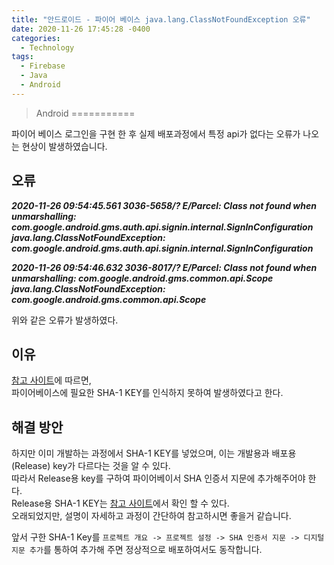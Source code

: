 ```yaml
---
title: "안드로이드 - 파이어 베이스 java.lang.ClassNotFoundException 오류"
date: 2020-11-26 17:45:28 -0400
categories: 
  - Technology
tags:
  - Firebase
  - Java
  - Android
---
```


> Android
===========

파이어 베이스 로그인을 구현 한 후 실제 배포과정에서 특정 api가 없다는 오류가 나오는 현상이 발생하였습니다.

## 오류


***2020-11-26 09:54:45.561 3036-5658/? E/Parcel: Class not found when unmarshalling: com.google.android.gms.auth.api.signin.internal.SignInConfiguration***   
    ***java.lang.ClassNotFoundException: com.google.android.gms.auth.api.signin.internal.SignInConfiguration***   

***2020-11-26 09:54:46.632 3036-8017/? E/Parcel: Class not found when unmarshalling: com.google.android.gms.common.api.Scope***   
    ***java.lang.ClassNotFoundException: com.google.android.gms.common.api.Scope***


위와 같은 오류가 발생하였다.

## 이유 

[참고 사이트](https://stackoverflow.com/questions/36309169/classnotfoundexception-for-signinconfiguration-when-signing-in-with-google)에 따르면,  
파이어베이스에 필요한 SHA-1 KEY를 인식하지 못하여 발생하였다고 한다.

## 해결 방안 

하지만 이미 개발하는 과정에서 SHA-1 KEY를 넣었으며, 이는 개발용과 배포용(Release) key가 다르다는 것을 알 수 있다.   
따라서 Release용 key를 구하여 파이어베이서 SHA 인증서 지문에 추가해주어야 한다.   
Release용 SHA-1 KEY는 [참고 사이트](https://m.blog.naver.com/PostView.nhn?blogId=jungeun85623&logNo=220607717078&proxyReferer=https:%2F%2Fwww.google.com%2F)에서 확인 할 수 있다.  
오래되었지만, 설명이 자세하고 과정이 간단하여 참고하시면 좋을거 같습니다.  

앞서 구한 SHA-1 Key를 `프로젝트 개요 -> 프로젝트 설정 -> SHA 인증서 지문 -> 디지털 지문 추가`를 통하여 추가해 주면 정상적으로 배포하여서도 동작합니다.